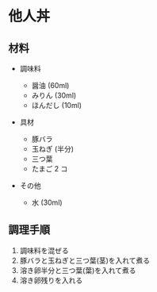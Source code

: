 # 他人丼

## 材料
- 調味料
    - 醤油 (60ml)
    - みりん (30ml)
    - ほんだし (10ml)

- 具材
    - 豚バラ
    - 玉ねぎ (半分)
    - 三つ葉
    - たまご 2 コ

- その他
    - 水 (30ml)

## 調理手順
1. 調味料を混ぜる
2. 豚バラと玉ねぎと三つ葉(茎)を入れて煮る
3. 溶き卵半分と三つ葉(葉)を入れて煮る
4. 溶き卵残りを入れる

